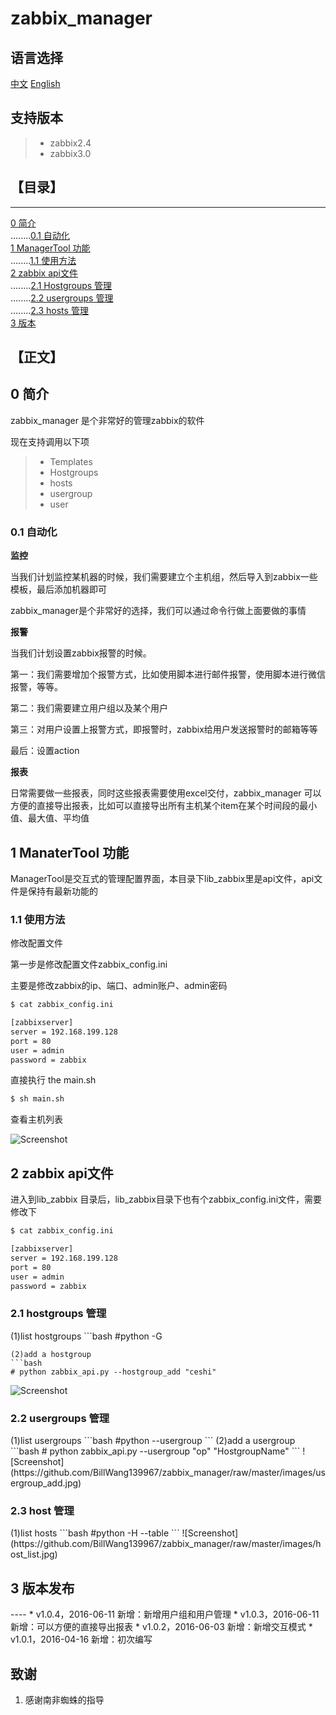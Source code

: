 # zabbix_manager
## 语言选择

[中文](https://github.com/BillWang139967/zabbix_manager/blob/master/README.zh.md)
[English](https://github.com/BillWang139967/zabbix_manager/blob/master/README.md)

## 支持版本
> * zabbix2.4
> * zabbix3.0

## 【目录】
----

[0 简介](#0)  
........[0.1 自动化 ](#0.1)  
[1 ManagerTool 功能 ](#1)  
........[1.1 使用方法 ](#1.1)  
[2 zabbix api文件 ](#2)  
........[2.1 Hostgroups 管理 ](#2.1)  
........[2.2 usergroups 管理 ](#2.2)  
........[2.3 hosts 管理 ](#2.2)  
[3 版本 ](#3)  


## 【正文】

<h2 name="0">0 简介</h2>

zabbix_manager 是个非常好的管理zabbix的软件

现在支持调用以下项
> * Templates 
> * Hostgroups
> * hosts
> * usergroup
> * user

<h3 name="0.1">0.1 自动化</h3>

**监控**

当我们计划监控某机器的时候，我们需要建立个主机组，然后导入到zabbix一些模板，最后添加机器即可

zabbix_manager是个非常好的选择，我们可以通过命令行做上面要做的事情

**报警**

当我们计划设置zabbix报警的时候。

第一：我们需要增加个报警方式，比如使用脚本进行邮件报警，使用脚本进行微信报警，等等。

第二：我们需要建立用户组以及某个用户

第三：对用户设置上报警方式，即报警时，zabbix给用户发送报警时的邮箱等等

最后：设置action

**报表**

日常需要做一些报表，同时这些报表需要使用excel交付，zabbix_manager
可以方便的直接导出报表，比如可以直接导出所有主机某个item在某个时间段的最小值、最大值、平均值

<h2 name="1">1 ManaterTool 功能</h2>

ManagerTool是交互式的管理配置界面，本目录下lib_zabbix里是api文件，api文件是保持有最新功能的

<h3 name="1.1">1.1 使用方法</h3>

修改配置文件

第一步是修改配置文件zabbix_config.ini 

主要是修改zabbix的ip、端口、admin账户、admin密码
```bash
$ cat zabbix_config.ini

[zabbixserver]
server = 192.168.199.128
port = 80
user = admin
password = zabbix
``` 
直接执行 the main.sh
```bash
$ sh main.sh

```
查看主机列表

![Screenshot](https://github.com/BillWang139967/zabbix_manager/raw/master/images/host_get.jpg)

<h2 name="2">2 zabbix api文件</h2>

进入到lib_zabbix 目录后，lib_zabbix目录下也有个zabbix_config.ini文件，需要修改下
```bash
$ cat zabbix_config.ini

[zabbixserver]
server = 192.168.199.128
port = 80
user = admin
password = zabbix
``` 
<h3 name="2.1">2.1 hostgroups 管理</h3>
(1)list hostgroups
```bash
#python -G

```
(2)add a hostgroup
```bash
# python zabbix_api.py --hostgroup_add "ceshi"

```
![Screenshot](https://github.com/BillWang139967/zabbix_manager/raw/master/images/hostgroup_add.jpg)
<h3 name="2.2">2.2 usergroups 管理</h3>
(1)list usergroups
```bash
#python --usergroup
```
(2)add a usergroup
```bash
# python zabbix_api.py --usergroup "op" "HostgroupName"
```
![Screenshot](https://github.com/BillWang139967/zabbix_manager/raw/master/images/usergroup_add.jpg)
<h3 name="2.3">2.3 host 管理</h3>
(1)list hosts
```bash
#python -H --table
```
![Screenshot](https://github.com/BillWang139967/zabbix_manager/raw/master/images/host_list.jpg)
<h2 name="3">3 版本发布</h2>
----
* v1.0.4，2016-06-11 新增：新增用户组和用户管理
* v1.0.3，2016-06-11 新增：可以方便的直接导出报表
* v1.0.2，2016-06-03 新增：新增交互模式
* v1.0.1，2016-04-16 新增：初次编写

## 致谢

1. 感谢南非蜘蛛的指导
